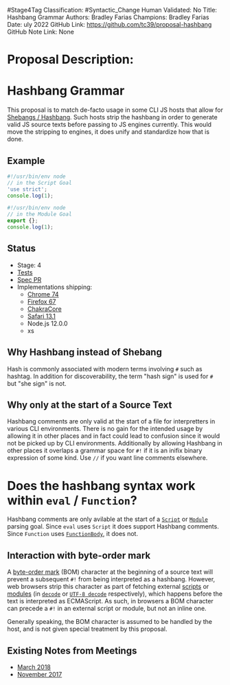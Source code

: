 #Stage4Tag
Classification: #Syntactic_Change
Human Validated: No
Title: Hashbang Grammar
Authors: Bradley Farias
Champions: Bradley Farias
Date: uly 2022
GitHub Link: https://github.com/tc39/proposal-hashbang
GitHub Note Link: None

# Proposal Description:
# Hashbang Grammar

This proposal is to match de-facto usage in some CLI JS hosts that allow for [Shebangs / Hashbang](https://en.wikipedia.org/wiki/Shebang_(Unix)). Such hosts strip the hashbang in order to generate valid JS source texts before passing to JS engines currently. This would move the stripping to engines, it does unify and standardize how that is done.

## Example

```mjs
#!/usr/bin/env node
// in the Script Goal
'use strict';
console.log(1);
```

```mjs
#!/usr/bin/env node
// in the Module Goal
export {};
console.log(1);
```

## Status

* Stage: 4
* [Tests](https://github.com/tc39/test262/pull/2065)
* [Spec PR](https://github.com/tc39/ecma262/pull/2816)
* Implementations shipping:
  * [Chrome 74](https://www.chromestatus.com/features#milestone%3D74)
  * [Firefox 67](https://developer.mozilla.org/en-US/docs/Mozilla/Firefox/Releases/67)
  * [ChakraCore](https://github.com/microsoft/ChakraCore/pull/6145)
  * [Safari 13.1](https://trac.webkit.org/changeset/248826/webkit)
  * Node.js 12.0.0
  * xs

## Why Hashbang instead of Shebang

Hash is commonly associated with modern terms involving `#` such as hashtag. In addition for discoverability, the term "hash sign" is used for `#` but "she sign" is not.

## Why only at the start of a Source Text

Hashbang comments are only valid at the start of a file for interpretters in various CLI environments. There is no gain for the intended usage by allowing it in other places and in fact could lead to confusion since it would not be picked up by CLI environments. Additionally by allowing Hashbang in other places it overlaps a grammar space for `#!` if it is an inifix binary expression of some kind. Use `//` if you want line comments elsewhere.

# Does the hashbang syntax work within `eval` / `Function`?

Hashbang comments are only avilable at the start of a [`Script`](https://tc39.es/ecma262/#prod-Script) or [`Module`](https://tc39.es/ecma262/#prod-Module) parsing goal. Since `eval` uses `Script` it does support Hashbang comments. Since `Function` uses [`FunctionBody`](https://tc39.es/ecma262/#prod-FunctionBody), it does not.

## Interaction with byte-order mark

A [byte-order mark](https://en.wikipedia.org/wiki/Byte_order_mark) (BOM) character at the beginning of a source text will prevent a subsequent `#!` from being interpreted as a hashbang. However, web browsers strip this character as part of fetching external [scripts](https://html.spec.whatwg.org/multipage/webappapis.html#fetch-a-classic-script) or [modules](https://html.spec.whatwg.org/multipage/webappapis.html#fetch-a-single-module-script) (in [`decode`](https://encoding.spec.whatwg.org/#decode) or [`UTF-8 decode`](https://encoding.spec.whatwg.org/#utf-8-decode) respectively), which happens before the text is interpreted as ECMAScript. As such, in browsers a BOM character can precede a `#!` in an external script or module, but not an inline one.

Generally speaking, the BOM character is assumed to be handled by the host, and is not given special treatment by this proposal.

## Existing Notes from Meetings

* [March 2018](https://tc39.github.io/tc39-notes/2018-03_mar-21.html#10iic-hashbang-grammar-for-stage-2)
* [November 2017](https://tc39.github.io/tc39-notes/2017-11_nov-28.html#10if-interpreterdirective)
